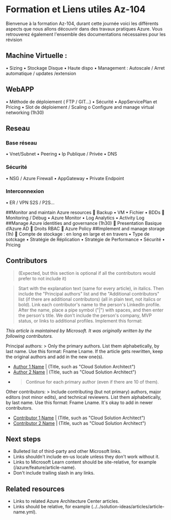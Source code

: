 

# Formation et Liens utiles Az-104

Bienvenue à la formation Az-104, durant cette journée voici les différents aspects que nous allons découvrir dans des travaux pratiques Azure.
Vous retrouverez également l'ensemble des documentations nécessaires pour les révision

##	Machine Virtuelle : 
•	Sizing
•	Stockage Disque
•	Haute dispo 
•	Management : Autoscale / Arret automatique / updates /extension

## WebAPP
•	Méthode de déploiement ( FTP / GIT…)
•	Sécurité
•	AppServicePlan et Pricing
•	Slot de déploiement / Scaling
o	Configure and manage virtual networking (1h30)

## Reseau
### Base réseau
•	Vnet/Subnet
•	Peering
•	Ip Publique / Privée
• DNS
### Sécurité
•	NSG / Azure Firewall
•	AppGateway
•	Private Endpoint
### Interconnexion
•	ER / VPN S2S / P2S…

##Monitor and maintain Azure resources
	Backup
•	VM
•	Fichier
•	BDDs
	Monitoring / Débug
•	Azure Monitor
•	Log Analytics
•	Activity Log
##Manage Azure identities and governance (1h30)
	Presentation Basique d’Azure AD
	Droits RBAC 
	Azure Policy
##Implement and manage storage (1h)
	Compte de stockage : en long en large et en travers
•	Type de sotckage
•	Stratégie de Réplication
•	Stratégie de Performance
•	Sécurité
•	Pricing

## Contributors

> (Expected, but this section is optional if all the contributors would prefer to not include it)

> Start with the explanation text (same for every article), in italics. Then include the "Principal authors" list and the "Additional contributors" list (if there are additional contributors) (all in plain text, not italics or bold). Link each contributor's name to the person's LinkedIn profile. After the name, place a pipe symbol ("|") with spaces, and then enter the person's title. We don't include the person's company, MVP status, or links to additional profiles. Implement this format:

*This article is maintained by Microsoft. It was originally written by the following contributors.*

Principal authors: > Only the primary authors. List them alphabetically, by last name. Use this format: Fname Lname. If the article gets rewritten, keep the original authors and add in the new one(s).

 * [Author 1 Name](http://linkedin.com/ProfileURL) | (Title, such as "Cloud Solution Architect")
 * [Author 2 Name](http://linkedin.com/ProfileURL) | (Title, such as "Cloud Solution Architect")
 * > Continue for each primary author (even if there are 10 of them).

Other contributors: > Include contributing (but not primary) authors, major editors (not minor edits), and technical reviewers. List them alphabetically, by last name. Use this format: Fname Lname. It's okay to add in newer contributors.

 * [Contributor 1 Name](http://linkedin.com/ProfileURL) | (Title, such as "Cloud Solution Architect")
 * [Contributor 2 Name](http://linkedin.com/ProfileURL) | (Title, such as "Cloud Solution Architect")

## Next steps

- Bulleted list of third-party and other Microsoft links.
- Links shouldn't include en-us locale unless they don't work without it.
- Links to Microsoft Learn content should be site-relative, for example (/azure/feature/article-name).
- Don't include trailing slash in any links.

## Related resources

- Links to related Azure Architecture Center articles.
- Links should be relative, for example (../../solution-ideas/articles/article-name.yml).



